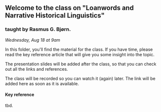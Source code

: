 ## Welcome to the class on "Loanwords and Narrative Historical Linguistics"
### taught by Rasmus G. Bjørn.

_Wednesday, Aug 18 at 9am_

In this folder, you'll find the material for the class. If you have time, please read the key reference article that will give you some insight into the topic.

The presentation slides will be added after the class, so that you can check out all the links and references.

The class will be recorded so you can watch it (again) later. The link will be added here as soon as it is available.

#### Key reference

tbd.
